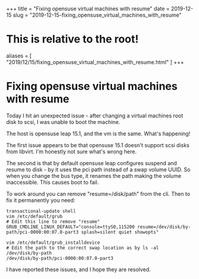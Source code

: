 +++
title = "Fixing opensuse virtual machines with resume"
date = 2019-12-15
slug = "2019-12-15-fixing_opensuse_virtual_machines_with_resume"
# This is relative to the root!
aliases = [ "2019/12/15/fixing_opensuse_virtual_machines_with_resume.html" ]
+++
# Fixing opensuse virtual machines with resume

Today I hit an unexpected issue - after changing a virtual machines root
disk to scsi, I was unable to boot the machine.

The host is opensuse leap 15.1, and the vm is the same. What\'s
happening!

The first issue appears to be that opensuse 15.1 doesn\'t support scsi
disks from libvirt. I\'m honestly not sure what\'s wrong here.

The second is that by default opensuse leap configures suspend and
resume to disk - by it uses the pci path instead of a swap volume UUID.
So when you change the bus type, it renames the path making the volume
inaccessible. This causes boot to fail.

To work around you can remove \"resume=/disk/path\" from the cli. Then
to fix it permanently you need:

    transactional-update shell
    vim /etc/default/grub
    # Edit this line to remove "resume"
    GRUB_CMDLINE_LINUX_DEFAULT="console=ttyS0,115200 resume=/dev/disk/by-path/pci-0000:00:07.0-part3 splash=silent quiet showopts"

    vim /etc/default/grub_installdevice
    # Edit the path to the correct swap location as by ls -al /dev/disk/by-path
    /dev/disk/by-path/pci-0000:00:07.0-part3

I have reported these issues, and I hope they are resolved.

